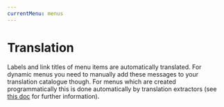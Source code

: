 ```yaml
---
currentMenu: menus
---
```

# Translation

Labels and link titles of menu items are automatically translated.
For dynamic menus you need to manually add these messages to your translation catalogue though.
For menus which are created programmatically this is done automatically by translation extractors (see [this doc](../../Translation/Usage.md#automatic-translations) for further information).

